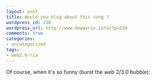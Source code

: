 ```yaml
--- 
layout: post
title: Would you blog about this song ?
wordpress_id: 238
wordpress_url: http://www.dewavrin.info/?p=238
comments: true
categories: 
- uncategorized
tags: 
- web2.0-ria
---
```

Of course, when it's so funny (burst the web 2/3.0 bubble):<div class="external-media"> <object type="application/x-shockwave-flash" data="http://www.youtube.com/v/I6IQ_FOCE6I&amp;rel=1" height="280" width="340"><param name="movie" value="http://www.youtube.com/v/I6IQ_FOCE6I&amp;rel=1" /><param name="wmode" value="transparent" /></object></div>
